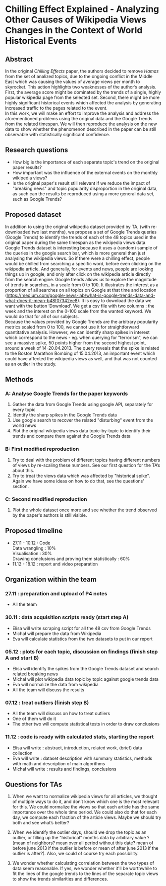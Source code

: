 # Chilling Effect Explained - Analyzing Other Causes of Wikipedia Views Changes in the Context of World Historical Events

## Abstract

In the original *Chilling Effects* paper, the authors decided to remove *Hamas* from the set of analized topics, due to the ongoing conflict in the Middle East which was causing the values of average views per month to skyrocket. This action highlights two weaknesses of the author’s analysis. First, the average score might be dominated by the trends of a single, highly popular wikipedia page from the selected set. Second, there might be more highly significant historical events which affected the analysis by generating increased traffic to the pages related to the event.  
In this work, we will make an effort to improve the analysis and address the aforementioned problems using the original data and the Google Trends from the related timespan. We will then reproduce the analysis on the new data to show whether the phenomenon described in the paper can be still observable with statistically significant confidence.

## Research questions

* How big is the importance of each separate topic's trend on the original paper results?
* How important was the influence of the external events on the monthly wikipedia views?
* Is the original paper's result still relevant if we reduce the impact of "breaking news" and topic popularity disproportion in the original data, as such can the results be reproduced using a more general data set, such as Google Trends?

## Proposed dataset

In addition to using the original wikipedia dataset provided by TA, (with re-downloaded two last months), we propose a set of Google Trends queries (Google Trends) to identify the trends of each of the 48 topics used in the original paper during the same timespan as the wikipedia views data.  
Google Trends dataset is interesting because it uses a (random) sample of the queries in the google search bar, which is more general than just analysing the wikipedia views. So if there were a chilling effect, people would be chilled from searching a specific word, before even clicking on the wikipedia article. And generally, for events and news, people are looking things up in google, and only after click on the wikipedia article directly from the search engine. Google trends allows us to explore the magnitude of trends in searches, in a scale from 0 to 100. It illustrates the interest as a proportion of all searches on all topics on Google at that time and location (https://medium.com/google-news-lab/what-is-google-trends-data-and-what-does-it-mean-b48f07342ee8). It is easy to download the data we want with the button ‘Download’. We get a csv file with two columns : the week and the interest on the 0-100 scale from the wanted keyword. We would do that for all of our subjects.  
Because the values provided by Google Trends are the arbitrary popularity metrics scaled from 0 to 100, we cannot use it for straightforward quantitative analysis. However, we can identify sharp spikes in interest which correspond to the news - eg. when querying for "terrorism", we can see a massive spike, 50 points higher from the second highest point, around a week of 14-20.04.2013. The query reveals that the spike is related to the Boston Marathon Bombing of 15.04.2013, an important event which could have affected the wikipedia views as well, and that was not counted as an outlier in the study.

## Methods

### A: Analyse Google Trends for the paper keywords

1) Gather the data from Google Trends using google API, separately for every topic
2) Identify the sharp spikes in the Google Trends data
3) Use google search to recover the related  "disturbing" event from the world news
4) Plot the original wikipedia views data topic-by-topic to identify their trends and compare them against the Google Trends data

### B: First modified reproduction

1) Try to deal with the problem of different topics having different numbers of views by re-scaling these numbers. See our first question for the TA’s about this.
2) Try to treat the views data which was affected by "historical spike". Again we have some ideas on how to do that, see the questions’ section.

### C: Second modified reproduction

1) Plot the whole dataset once more and see whether the trend observed by the paper's authors is still visible.

## Proposed timeline

* 27.11 - 10.12 : Code  
Data wrangling : 10%  
Visualisation : 30%  
Drawing conclusions and proving them statistically : 60%
* 11.12 - 18.12 : report and video preparation

## Organization within the team

### 27.11 : preparation and upload of P4 notes

* All the team

### 30.11 : data acquisition scripts ready (start step A)

* Elisa will write scraping script for all the 48 csv from Google Trends
* Michał will prepare the data from Wikipedia
* Eva will calculate statistics from the two datasets to put in our report

### 05.12 : plots for each topic, discussion on findings (finish step A and start B)

* Elisa will identify the spikes from the Google Trends dataset and search related breaking news
* Michał will plot wikipedia data topic by topic against google trends data
* Eva will normalize the data from wikipedia
* All the team will discuss the results

### 07.12 : treat outliers (finish step B)

* All the team will discuss on how to treat outliers
* One of them will do it
* The other two will compute statistical tests in order to draw conclusions

### 11.12 : code is ready with calculated stats, starting the report

* Elisa will write : abstract, introduction, related work, (brief) data collection
* Eva will write : dataset description with summary statistics, methods with math and description of main algorithms
* Michał will write : results and findings, conclusions

## Questions for TAs

1) When we want to normalize wikipedia views for all articles, we thought of multiple ways to do it, and don’t know which one is the most relevant for this. We could normalize the views so that each article has the same importance over the whole time period. We could also do that for each day, we compute each fraction of the article views. Maybe we should try both and see what’s better?

2) When we identify the outlier days, should we drop the topic as an outlier, or filling up the "historical" months data by arbitrary value ? (mean of neighbors? mean over all period without this date? mean of before june 2013 if the outlier is before or mean of after june 2013 if the outlier is after?). Also, we could of course try each possibility.

3) We wonder whether calculating correlation between the two types of data seem reasonable. If yes, we wonder whether it'll be worthwhile to fit the lines of the google trends to the lines of the separate topic views to show the trends similarities and differences.
